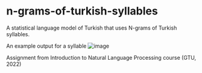 # n-grams-of-turkish-syllables

A statistical language model of Turkish that uses N-grams of Turkish syllables.

An example output for a syllable
![image](https://github.com/user-attachments/assets/0392721e-e5d3-4508-8b83-16d060c63741)

Assignment from Introduction to Natural Language Processing course (GTU, 2022)
